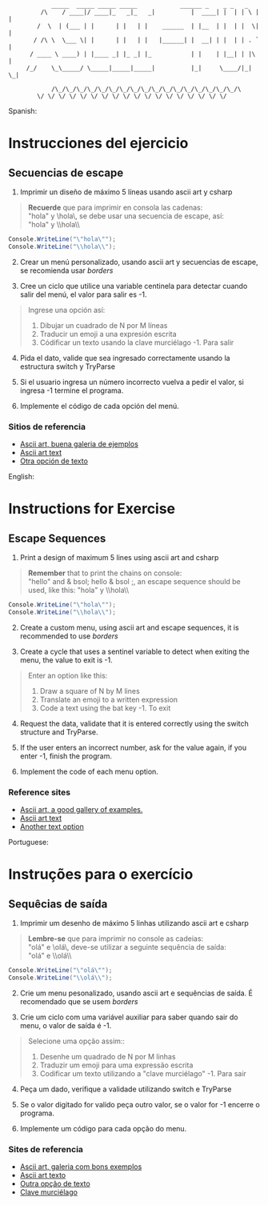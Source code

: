 			    _____  _____ _____ _____            ______ _    _ _   _   
		     /\    / ____|/ ____|_   _|_   _|          |  ____| |  | | \ | |  
		    /  \  | (___ | |      | |   | |    ______  | |__  | |  | |  \| |  
		   / /\ \  \___ \| |      | |   | |   |______| |  __| | |  | | . ` |  
		  / ____ \ ____) | |____ _| |_ _| |_           | |    | |__| | |\  |  
		 /_/    \_\_____/ \_____|_____|_____|          |_|     \____/|_| \_|    
		   
		        /\_/\_/\_/\_/\_/\_/\_/\_/\_/\_/\_/\_/\_/\_/\_/\_/\_/\  
			\/ \/ \/ \/ \/ \/ \/ \/ \/ \/ \/ \/ \/ \/ \/ \/ \/ \/    
			  

Spanish:
# Instrucciones del ejercicio  
  
## Secuencias de escape  
1. Imprimir un diseño de máximo 5 líneas usando ascii art y csharp   
  
> **Recuerde** que para imprimir en consola las cadenas:  
> "hola" y &bsol;hola&bsol;, se debe usar una secuencia de escape, así:  
> \"hola\" y &bsol;&bsol;hola&bsol;&bsol;  
  
```csharp  
Console.WriteLine("\"hola\"");  
Console.WriteLine("\\hola\\");  
```  
2. Crear un menú personalizado, usando ascii art y secuencias de escape, se recomienda usar *borders*

3. Cree un ciclo que utilice una variable centinela para detectar cuando salir del menú, el valor para salir es -1.

> Ingrese una opción así:  
>  1. Dibujar un cuadrado de N por M líneas  
>  2. Traducir un emoji a una expresión escrita  
>  3. Códificar un texto usando la clave murciélago
> -1. Para salir  

4. Pida el dato, valide que sea ingresado correctamente usando la estructura switch y TryParse

5. Si el usuario ingresa un número incorrecto vuelva a pedir el valor, si ingresa -1 termine el programa.

6. Implemente el código de cada opción del menú.

### Sitios de referencia

+ [Ascii art, buena galeria de ejemplos](https://asciiart.website)  
+ [Ascii art text](http://patorjk.com/software/taag/#p=display&f=Impossible&t=xaca%20rana)  
+ [Otra opción de texto](http://www.network-science.de/ascii/)  


English:

# Instructions for Exercise
   
## Escape Sequences

1. Print a design of maximum 5 lines using ascii art and csharp
  
> **Remember** that to print the chains on console:  
> "hello" and & bsol; hello & bsol ;, an escape sequence should be used, like this: 
> \"hola\" y &bsol;&bsol;hola&bsol;&bsol;  
  
```csharp  
Console.WriteLine("\"hola\"");  
Console.WriteLine("\\hola\\");  
```  

2. Create a custom menu, using ascii art and escape sequences, it is recommended to use *borders*

3. Create a cycle that uses a sentinel variable to detect when exiting the menu, the value to exit is -1.

> Enter an option like this:  
>  1. Draw a square of N by M lines
>  2. Translate an emoji to a written expression
>  3. Code a text using the bat key
> -1. To exit  

4. Request the data, validate that it is entered correctly using the switch structure and TryParse.

5. If the user enters an incorrect number, ask for the value again, if you enter -1, finish the program.

6. Implement the code of each menu option.

### Reference sites

+ [Ascii art, a good gallery of examples.](https://asciiart.website)  
+ [Ascii art text](http://patorjk.com/software/taag/#p=display&f=Impossible&t=xaca%20rana)  
+ [Another text option](http://www.network-science.de/ascii/)



Portuguese:
# Instruções para o exercício  
  
## Sequêcias de saída  
1. Imprimir um desenho de máximo 5 linhas utilizando ascii art e csharp   
  
> **Lembre-se** que para imprimir no console as cadeias:  
> "olá" e &bsol;olá&bsol;, deve-se utilizar a seguinte sequência de saída:  
> \"olá\" e &bsol;&bsol;olá&bsol;&bsol;  
  
```csharp  
Console.WriteLine("\"olá\"");  
Console.WriteLine("\\olá\\");  
```  
2. Crie um menu pesonalizado, usando ascii art e sequências de saída. É recomendado que se usem *borders*

3. Crie um ciclo com uma variável auxiliar para saber quando sair do menu, o valor de saída é -1.

> Selecione uma opção assim::  
>  1. Desenhe um quadrado de N por M linhas 
>  2. Traduzir um emoji para uma expressão escrita
>  3. Codificar um texto utilizando a "clave murciélago"
> -1. Para sair  

4. Peça um dado, verifique a validade utilizando switch e TryParse

5. Se o valor digitado for valido peça outro valor, se o valor for -1 encerre o programa.

6. Implemente um código para cada opção do menu.

### Sites de referencia

+ [Ascii art, galeria com bons exemplos](https://asciiart.website)  
+ [Ascii art texto](http://patorjk.com/software/taag/#p=display&f=Impossible&t=xaca%20rana)  
+ [Outra opção de texto](http://www.network-science.de/ascii/)
+ [Clave murciélago](https://cardenalferrari.com.ar/calve-murcielago/#!prettyPhoto/)

